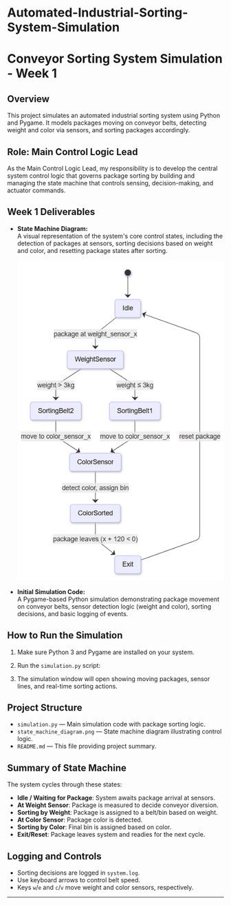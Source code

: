 # Automated-Industrial-Sorting-System-Simulation
# Conveyor Sorting System Simulation - Week 1

## Overview
This project simulates an automated industrial sorting system using Python and Pygame. It models packages moving on conveyor belts, detecting weight and color via sensors, and sorting packages accordingly.

## Role: Main Control Logic Lead
As the Main Control Logic Lead, my responsibility is to develop the central system control logic that governs package sorting by building and managing the state machine that controls sensing, decision-making, and actuator commands.

## Week 1 Deliverables

- **State Machine Diagram:**  
  A visual representation of the system's core control states, including the detection of packages at sensors, sorting decisions based on weight and color, and resetting package states after sorting.

  ![State Machine Diagram](https://github.com/Prabhudev2004/Automated-Industrial-Sorting-System-Simulation/blob/e34cb132f965aec80fe9e3fba4dbf79a5f1b7b53/Screenshot%202025-08-06%20160343.png)

- **Initial Simulation Code:**  
  A Pygame-based Python simulation demonstrating package movement on conveyor belts, sensor detection logic (weight and color), sorting decisions, and basic logging of events.

## How to Run the Simulation

1. Make sure Python 3 and Pygame are installed on your system.
2. Run the `simulation.py` script:

3. The simulation window will open showing moving packages, sensor lines, and real-time sorting actions.

## Project Structure

- `simulation.py` — Main simulation code with package sorting logic.
- `state_machine_diagram.png` — State machine diagram illustrating control logic.
- `README.md` — This file providing project summary.

## Summary of State Machine

The system cycles through these states:

- **Idle / Waiting for Package**: System awaits package arrival at sensors.
- **At Weight Sensor**: Package is measured to decide conveyor diversion.
- **Sorting by Weight**: Package is assigned to a belt/bin based on weight.
- **At Color Sensor**: Package color is detected.
- **Sorting by Color**: Final bin is assigned based on color.
- **Exit/Reset**: Package leaves system and readies for the next cycle.

## Logging and Controls

- Sorting decisions are logged in `system.log`.
- Use keyboard arrows to control belt speed.
- Keys `w`/`e` and `c`/`v` move weight and color sensors, respectively.

---



